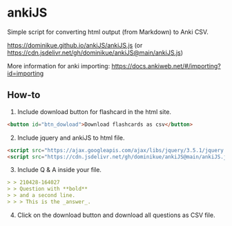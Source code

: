 # ankiJS
Simple script for converting html output (from Markdown) to Anki CSV.


https://dominikue.github.io/ankiJS/ankiJS.js (or https://cdn.jsdelivr.net/gh/dominikue/ankiJS@main/ankiJS.js)

More information for anki importing: https://docs.ankiweb.net/#/importing?id=importing


## How-to

1. Include download button for flashcard in the html site.

```html
<button id="btn_dowload">Download flashcards as csv</button>
```

2. Include jquery and ankiJS to html file.

```html
<script src="https://ajax.googleapis.com/ajax/libs/jquery/3.5.1/jquery.min.js"></script>
<script src="https://cdn.jsdelivr.net/gh/dominikue/ankiJS@main/ankiJS.js"></script>
```

3. Include Q & A inside your file.

```markdown code
> > 210428-164027
> > Question with **bold**
> > and a second line.
> > > This is the _answer_.
```

4. Click on the download button and download all questions as CSV file.
